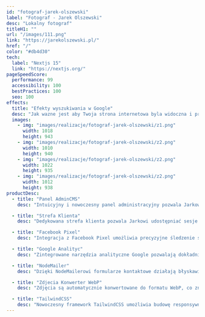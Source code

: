 ```yaml
---
id: "fotograf-jarek-olszewski"
label: "Fotograf - Jarek Olszewski"
desc: "Lokalny fotograf"
titleH1: ""
url: "/images/111.png"
link: "https://jarekolszewski.pl/"
href: "/"
color: "#db4d30"
tech:
  label: "Nextjs 15"
  link: "https://nextjs.org/"
pageSpeedScore:
  performance: 99
  accessibility: 100
  bestPractices: 100
  seo: 100
effects:
  title: "Efekty wyszukiwania w Google"
  desc: "Jak wazne jest aby Twoja strona internetowa byla widoczna i przyciagała organiczny ruch z wyszukiwarek"
  images:
    - img: "images/realizacje/fotograf-jarek-olszewski/z1.png"
      width: 1018
      height: 943
    - img: "images/realizacje/fotograf-jarek-olszewski/z2.png"
      width: 1010
      height: 940
    - img: "images/realizacje/fotograf-jarek-olszewski/z2.png"
      width: 1022
      height: 935
    - img: "images/realizacje/fotograf-jarek-olszewski/z2.png"
      width: 1012
      height: 938
productDesc:
  - title: "Panel AdminCMS"
    desc: "Intuicyjny i nowoczesny panel administracyjny pozwala Jarkowi w prosty sposób edytować treści na stronie – bez potrzeby znajomości kodu. Dzięki temu oszczędza czas i może w pełni skupić się na swojej pasji – fotografii. Panel umożliwia zarządzanie zdjęciami, treściami SEO, ofertą oraz blogiem, co przekłada się na lepszą widoczność w Google."

  - title: "Strefa Klienta"
    desc: "Dedykowana strefa klienta pozwala Jarkowi udostępniać sesje zdjęciowe online, w bezpieczny i elegancki sposób. Klienci mogą wygodnie przeglądać, pobierać lub zamawiać odbitki – wszystko z poziomu przeglądarki. To profesjonalne doświadczenie przekłada się na większe zadowolenie klientów i polecenia."

  - title: "Facebook Pixel"
    desc: "Integracja z Facebook Pixel umożliwia precyzyjne śledzenie skuteczności kampanii reklamowych. Dzięki temu Jarek może docierać do potencjalnych klientów, którzy odwiedzili jego stronę, a także tworzyć skuteczne kampanie remarketingowe i zwiększać liczbę rezerwacji sesji."

  - title: "Google Analityc"
    desc: "Zintegrowane narzędzia analityczne Google pozwalają dokładnie śledzić ruch na stronie, sprawdzać, które podstrony przyciągają największe zainteresowanie i podejmować trafne decyzje marketingowe. Jarek może w ten sposób optymalizować swoją ofertę i lepiej odpowiadać na potrzeby odwiedzających."

  - title: "NodeMailer"
    desc: "Dzięki NodeMailerowi formularze kontaktowe działają błyskawicznie i niezawodnie – wiadomości trafiają bezpośrednio na skrzynkę Jarka. To gwarantuje szybki kontakt z klientem i profesjonalną obsługę zapytań, co ma kluczowe znaczenie w branży usługowej."

  - title: "Zdjecia Konwerter WebP"
    desc: "Zdjęcia są automatycznie konwertowane do formatu WebP, co znacząco zmniejsza ich wagę bez utraty jakości. Strona ładuje się szybciej, co wpływa na lepsze pozycje w Google, wyższy współczynnik konwersji i lepsze doświadczenie użytkownika – szczególnie na urządzeniach mobilnych."

  - title: "TailwindCSS"
    desc: "Nowoczesny framework TailwindCSS umożliwia budowę responsywnego, lekkiego i estetycznego interfejsu strony. Dzięki niemu witryna Jarka wygląda profesjonalnie na każdym urządzeniu, co zwiększa zaufanie odwiedzających i zachęca do kontaktu."
---
```

